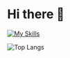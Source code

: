 # Hi there 👋 
[![My Skills](https://skillicons.dev/icons?i=java,html,css,js,androidstudio,firebase,py,ps,pr,idea,php,laravel,vscode)](https://skillicons.dev)

![Top Langs](https://github-readme-stats.vercel.app/api/top-langs/?username=indiedv&layout=compact&langs_count=10)
